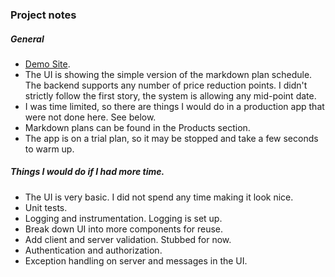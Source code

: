 <h3>Project notes</h3>

<h5>General</h5>
<ul>
    <li><a href="https://cleardemand.azurewebsites.net/" target="_blank">Demo Site</a>.</li>
    <li>The UI is showing the simple version of the markdown plan schedule. The backend supports any number of price reduction points. I didn't strictly follow the 
        first story, the system is allowing any mid-point date.
    </li>
    <li>I was time limited, so there are things I would do in a production app that were not done here. See below.</li>
    <li>Markdown plans can be found in the Products section.</li>
    <li>The app is on a trial plan, so it may be stopped and take a few seconds to warm up.</li>
</ul>

<h5>Things I would do if I had more time.</h5>
<ul>
    <li>The UI is very basic. I did not spend any time making it look nice.</li>
    <li>Unit tests.</li>
    <li>Logging and instrumentation. Logging is set up.</li>
    <li>Break down UI into more components for reuse.</li>
    <li>Add client and server validation. Stubbed for now.</li>
    <li>Authentication and authorization.</li>
    <li>Exception handling on server and messages in the UI.</li>
</ul>
